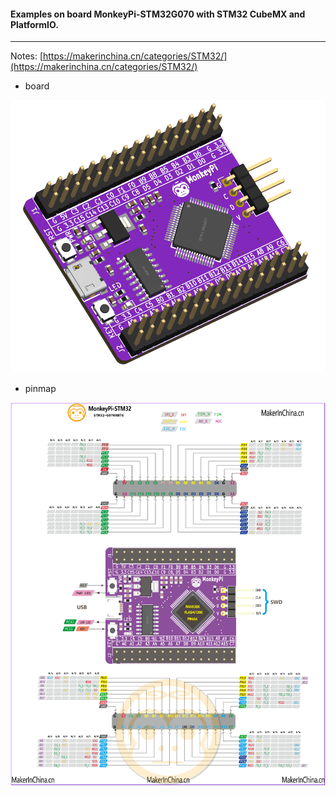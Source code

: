 #### Examples on board MonkeyPi-STM32G070 with STM32 CubeMX and PlatformIO.
----



Notes: [https://makerinchina.cn/categories/STM32/](https://makerinchina.cn/categories/STM32/)

- board

![](./assets/MonkeyPi-STM32G070.png)

- pinmap

![](./assets/MonkeyPi-STM32-g070rbt6-pinout-logo.png)





